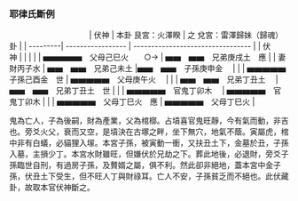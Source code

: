 ### 耶律氏斷例
　　　　　　　　　　
| 伏神  | 本卦 艮宮：火澤睽   | 之 兌宮：雷澤歸妹（歸魂）卦    |
| ---------| ----------------- | --------------------------------- |
| 伏　　　神  |  | |
|   | ▅▅▅▅▅　父母己巳火　　○→ | ▅▅　▅▅　兄弟庚戌土　應 |
| 妻財丙子水  | ▅▅　▅▅　兄弟己未土 |▅▅　▅▅　子孫庚申金　 |
|  | 	▅▅▅▅▅　子孫己酉金　世 | ▅▅▅▅▅　父母庚午火　 |
|   | ▅▅　▅▅　兄弟丁丑土　 | ▅▅　▅▅　兄弟丁丑土　世 |
|   | ▅▅▅▅▅　官鬼丁卯木　 | ▅▅▅▅▅　官鬼丁卯木 |
|   | ▅▅▅▅▅　父母丁巳火　應 | ▅▅▅▅▅　父母丁巳火 |


鬼為亡人，子為後嗣，財為產業，父為棺槨。占墳喜官鬼旺靜，今有氣而動，非吉也。旁爻火父，衰而又空，是墳決在古塚之畔，坐下無穴，地氣不蔭。寅屬虎，棺中非有白蟻，必貓狸入塜。本宮子孫，被寅動一衝，又扶丑土下，金墓於丑，子孫入墓，主損少丁。本宮水財雖旺，但嫌伏於兄劫之下。葬此地後，必退財，旁爻子孫臨世自刑，有過房子孫，及贅婿之屬，俱不利。然此卻非絕地，蓋本宮中金子孫，伏丑土下受生，但不旺人丁與財祿耳。亡人不安，子孫貧乏而不絕也。此伏藏卦，故取本官伏神斷之。


